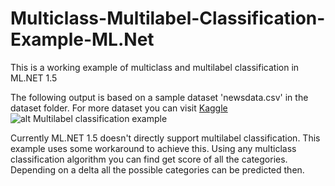# Multiclass-Multilabel-Classification-Example-ML.Net
This is a working example of multiclass and multilabel classification in ML.NET 1.5

The following output is based on a sample dataset 'newsdata.csv' in the dataset folder. For more dataset you can visit [Kaggle](https://www.kaggle.com/)
![alt Multilabel classification example](https://i.ibb.co/PCwnZmW/image.png)

Currently ML.NET 1.5 doesn't directly support multilabel classification. This example uses some workaround to achieve this. Using any multiclass classification algorithm you can find get score of all the categories. Depending on a delta all the possible categories can be predicted then.
